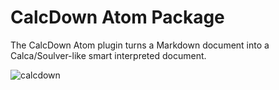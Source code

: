 # CalcDown Atom Package

The CalcDown Atom plugin turns a Markdown document into a Calca/Soulver-like smart interpreted document.

![calcdown](https://cloud.githubusercontent.com/assets/70/5332586/4dd0bb24-7e5c-11e4-8181-c9414ef44949.gif)
